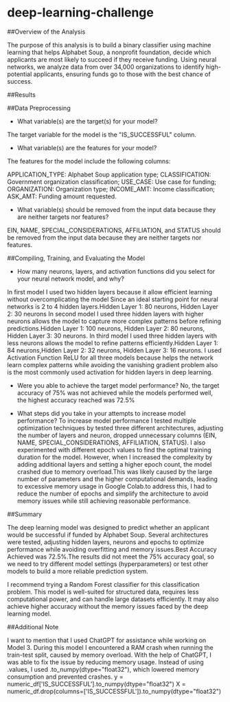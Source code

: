 # deep-learning-challenge

##Overview of the Analysis

The purpose of this analysis is to build a binary classifier using machine learning that helps Alphabet Soup, a nonprofit foundation, decide which applicants are most likely to succeed if they receive funding. Using neural networks, we analyze data from over 34,000 organizations to identify high-potential applicants, ensuring funds go to those with the best chance of success.

##Results

##Data Preprocessing

* What variable(s) are the target(s) for your model?

The target variable for the model is the "IS_SUCCESSFUL" column.

* What variable(s) are the features for your model?

The features for the model include the following columns:

APPLICATION_TYPE: Alphabet Soup application type;
CLASSIFICATION: Government organization classification;
USE_CASE: Use case for funding;
ORGANIZATION: Organization type;
INCOME_AMT: Income classification;
ASK_AMT: Funding amount requested.

* What variable(s) should be removed from the input data because they are neither targets nor features?

EIN, NAME, SPECIAL_CONSIDERATIONS, AFFILIATION, and STATUS should be removed from the input data because they are neither targets nor features.

##Compiling, Training, and Evaluating the Model

* How many neurons, layers, and activation functions did you select for your neural network model, and why?

In first model I used two hidden layers because it allow efficient learning without overcomplicating the model Since an ideal starting point for neural networks is 2 to 4 hidden layers.Hidden Layer 1: 80 neurons, Hidden Layer 2: 30 neurons 
In second model I used three hidden layers with higher neurons allows the model to capture more complex patterns before refining predictions.Hidden Layer 1: 100 neurons, Hidden Layer 2: 80 neurons, Hidden Layer 3: 30 neurons.
In third model I used three hidden layers with less neurons allows the model to refine patterns efficiently.Hidden Layer 1: 84 neurons,Hidden Layer 2: 32 neurons, Hidden Layer 3: 16 neurons.
I used Activation Function ReLU for all three models because helps the network learn complex patterns while avoiding the vanishing gradient problem also is the most commonly used activation for hidden layers in deep learning.

* Were you able to achieve the target model performance?
 No, the target accuracy of 75% was not achieved while the models performed well, the highest accuracy reached was 72.5%

* What steps did you take in your attempts to increase model performance?
To increase model performance I tested multiple optimization techniques by tested three different architectures, adjusting the number of layers and neuron, dropped unnecessary columns (EIN, NAME, SPECIAL_CONSIDERATIONS, AFFILIATION, STATUS). I also experimented with different epoch values to find the optimal training duration for the model. However, when I increased the complexity by adding additional layers and setting a higher epoch count, the model crashed due to memory overload.This was likely caused by the large number of parameters and the higher computational demands, leading to excessive memory usage in Google Colab.to address this, I had to reduce the number of epochs and simplify the architecture to avoid memory issues while still achieving reasonable performance.

##Summary

 The deep learning model was designed to predict whether an applicant would be successful if funded by Alphabet Soup. Several architectures were tested, adjusting hidden layers, neurons and epochs to optimize performance while avoiding overfitting and memory issues.Best Accuracy Achieved was 72.5%.The results did not meet the 75% accuracy goal, so we need to try different model settings (hyperparameters) or test other models to build a more reliable prediction system.
 
 I recommend trying a Random Forest classifier for this classification problem. This model is well-suited for structured data, requires less computational power, and can handle large datasets efficiently. It may also achieve higher accuracy without the memory issues faced by the deep learning model.

##Additional Note

I want to mention that I used ChatGPT for assistance while working on Model 3. During this model I encountered a RAM crash when running the train-test split, caused by memory overload. With the help of ChatGPT, I was able to fix the issue by reducing memory usage. Instead of using .values, I used .to_numpy(dtype="float32"), which lowered memory consumption and prevented crashes.
y = numeric_df['IS_SUCCESSFUL'].to_numpy(dtype="float32")
X = numeric_df.drop(columns=['IS_SUCCESSFUL']).to_numpy(dtype="float32")















